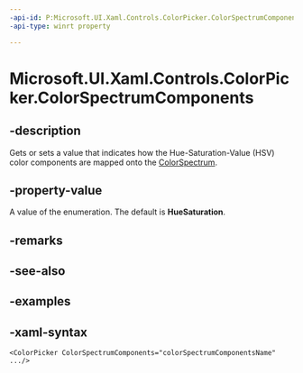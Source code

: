 ```yaml
---
-api-id: P:Microsoft.UI.Xaml.Controls.ColorPicker.ColorSpectrumComponents
-api-type: winrt property

---
```

<!-- Property syntax.
public ColorSpectrumComponents ColorSpectrumComponents { get;  set; }
-->

# Microsoft.UI.Xaml.Controls.ColorPicker.ColorSpectrumComponents


## -description

Gets or sets a value that indicates how the Hue-Saturation-Value (HSV) color components are mapped onto the [ColorSpectrum](colorspectrum.md).


## -property-value

A value of the enumeration. The default is **HueSaturation**.


## -remarks


## -see-also


## -examples


## -xaml-syntax

```xaml
<ColorPicker ColorSpectrumComponents="colorSpectrumComponentsName" .../>
```



